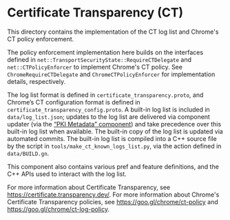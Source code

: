 # Certificate Transparency (CT)

This directory contains the implementation of the CT log list and Chrome's CT
policy enforcement.

The policy enforcement implementation here builds on the interfaces defined in
`net::TransportSecurityState::RequireCTDelegate` and `net::CTPolicyEnforcer` to
implement Chrome's CT policy. See `ChromeRequireCTDelegate` and
`ChromeCTPolicyEnforcer` for implementation details, respectively.

The log list format is defined in `certificate_transparency.proto`, and Chrome’s
CT configuration format is defined in `certificate_transparency_config.proto`.
A built-in log list is included in `data/log_list.json`; updates to the log list
are delivered via component updater (via the
[“PKI Metadata” component](https://source.chromium.org/chromium/chromium/src/+/main:chrome/browser/component_updater/pki_metadata_component_installer.h;drc=288023bfb5c392e8b2643f2bd68ab86a67c1789a))
and take precedence over this built-in log list when available. The built-in
copy of the log list is updated via automated commits. The built-in log list is
compiled into a C++ source file by the script in
`tools/make_ct_known_logs_list.py`, via the action defined in `data/BUILD.gn`.

This component also contains various pref and feature definitions, and the C++
APIs used to interact with the log list.

For more information about Certificate Transparency, see
https://certificate.transparency.dev/. For more information about Chrome's
Certificate Transparency policies, see https://goo.gl/chrome/ct-policy and
https://goo.gl/chrome/ct-log-policy.
